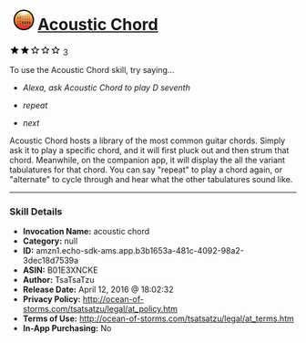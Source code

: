 # &nbsp;<img src="skill_icon" alt="Acoustic Chord icon" width="36"> [Acoustic Chord](http://alexa.amazon.com/#skills/amzn1.echo-sdk-ams.app.b3b1653a-481c-4092-98a2-3dec18d7539a)
![2 stars](../../images/ic_star_black_18dp_1x.png)![2 stars](../../images/ic_star_black_18dp_1x.png)![2 stars](../../images/ic_star_border_black_18dp_1x.png)![2 stars](../../images/ic_star_border_black_18dp_1x.png)![2 stars](../../images/ic_star_border_black_18dp_1x.png) 3

To use the Acoustic Chord skill, try saying...

* *Alexa, ask Acoustic Chord to play D seventh*

* *repeat*

* *next*

Acoustic Chord hosts a library of the most common guitar chords. Simply ask it to play a specific chord, and it will first pluck out and then strum that chord. Meanwhile, on the companion app, it will display the all the variant tabulatures for that chord. You can say "repeat" to play a chord again, or "alternate" to cycle through and hear what the other tabulatures sound like.

***

### Skill Details

* **Invocation Name:** acoustic chord
* **Category:** null
* **ID:** amzn1.echo-sdk-ams.app.b3b1653a-481c-4092-98a2-3dec18d7539a
* **ASIN:** B01E3XNCKE
* **Author:** TsaTsaTzu
* **Release Date:** April 12, 2016 @ 18:02:32
* **Privacy Policy:** http://ocean-of-storms.com/tsatsatzu/legal/at_policy.htm
* **Terms of Use:** http://ocean-of-storms.com/tsatsatzu/legal/at_terms.htm
* **In-App Purchasing:** No
